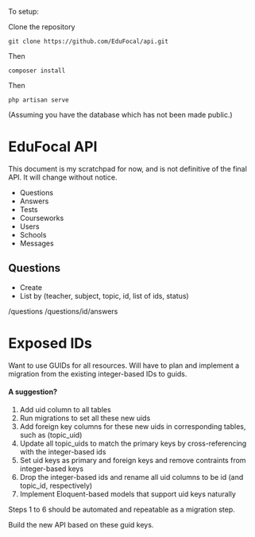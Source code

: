 To setup:

Clone the repository
```
git clone https://github.com/EduFocal/api.git
```

Then
```
composer install
```

Then
```
php artisan serve
```

(Assuming you have the database which has not been made public.)

# EduFocal API

This document is my scratchpad for now, and is not definitive of the final API. It will change without notice.

- Questions
- Answers
- Tests
- Courseworks
- Users
- Schools
- Messages

## Questions
* Create
* List by (teacher, subject, topic, id, list of ids, status)

/questions
/questions/id/answers


# Exposed IDs
Want to use GUIDs for all resources. Will have to plan and implement a migration from the existing integer-based
IDs to guids.

#### A suggestion?
1. Add uid column to all tables
2. Run migrations to set all these new uids
3. Add foreign key columns for these new uids in corresponding tables, such as (topic_uid)
4. Update all topic_uids to match the primary keys by cross-referencing with the integer-based ids
5. Set uid keys as primary and foreign keys and remove contraints from integer-based keys
6. Drop the integer-based ids and rename all uid columns to be id (and topic_id, respectively)
7. Implement Eloquent-based models that support uid keys naturally

Steps 1 to 6 should be automated and repeatable as a migration step.

Build the new API based on these guid keys.
